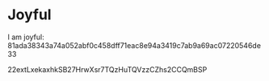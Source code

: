 # Joyful

I am joyful: 81ada38343a74a052abf0c458dff71eac8e94a3419c7ab9a69ac07220546de33


22extLxekaxhkSB27HrwXsr7TQzHuTQVzzCZhs2CCQmBSP
